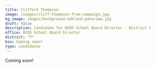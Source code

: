 ```yaml
---
title: Clifford Thompson
image: /images/cliff-thompson-from-campaign.jpg
bg_image: images/background-oakland-panorama.jpg
draft: false
description: Candidate for OUSD School Board Director - District 7
office: OUSD School Board Director
district: "7"
bio: Coming soon!
type: candidates
---
```

Coming soon!
